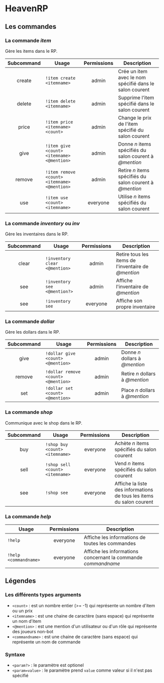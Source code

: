 # HeavenRP

## Les commandes

### La commande *item*

Gère les items dans le RP.

| Subcommand | Usage                                        | Permissions | Description                                              |
|:----------:|----------------------------------------------|:-----------:|----------------------------------------------------------|
| create     | `!item create <itemname>`                    | admin       | Crée un item avec le nom spécifié dans le salon courent  |
| delete     | `!item delete <itemname>`                    | admin       | Supprime l'item spécifié dans le salon courent           |
| price      | `!item price <itemname> <count>`             | admin       | Change le prix de l'item spécifié du salon courent       |
| give       | `!item give <count> <itemname> <@mention>`   | admin       | Donne *n* items spécifiés du salon courent à *@mention*  |
| remove     | `!item remove <count> <itemname> <@mention>` | admin       | Retire *n* items spécifiés du salon courent à *@mention* |
| use        | `!item use <count> <itemname>`               | everyone    | Utilise *n* items spécifiés du salon courent             |

### La commande *inventory* ou *inv*

Gère les inventaires dans le RP.

| Subcommand | Usage                         | Permissions | Description                                         |
|:----------:|-------------------------------|:-----------:|-----------------------------------------------------|
| clear      | `!inventory clear <@mention>` | admin       | Retire tous les items de l'inventaire de *@mention* |
| see        | `!inventory see <@mention?>`  | admin       | Affiche l'inventaire de *@mention*                  |
| see        | `!inventory see`              | everyone    | Affiche son propre inventaire                       |

### La commande *dollar*

Gère les dollars dans le RP.

| Subcommand | Usage                               | Permissions | Description                     |
|:----------:|-------------------------------------|:-----------:|---------------------------------|
| give       | `!dollar give <count> <@mention>`   | admin       | Donne *n* dollars à *@mention*  |
| remove     | `!dollar remove <count> <@mention>` | admin       | Retire *n* dollars à *@mention* |
| set        | `!dollar set <count> <@mention>`    | admin       | Place *n* dollars à *@mention*  |

### La commande *shop*

Communique avec le shop dans le RP.

| Subcommand | Usage                                | Permissions | Description                                                          |
|:----------:|--------------------------------------|:-----------:|----------------------------------------------------------------------|
| buy        | `!shop buy <count> <itemname>`       | everyone    | Achète *n* items spécifiés du salon courent                          |
| sell       | `!shop sell <count> <itemname>`      | everyone    | Vend *n* items spécifiés du salon courent                            |
| see        | `!shop see`                          | everyone    | Affiche la liste des informations de tous les items du salon courent |

### La commande *help*

| Usage                  | Permissions | Description                                                   |
|------------------------|:-----------:|---------------------------------------------------------------|
| `!help`                | everyone    | Affiche les informations de toutes les commandes              |
| `!help <commandname>`  | everyone    | Affiche les informations concernant la commande *commandname* |

## Légendes

### Les différents types arguments

- `<count>` : est un nombre entier (>= -1) qui représente un nombre d'item ou un prix
- `<itemname>` : est une chaine de caractère (sans espace) qui représente un nom d'item
- `<@mention>` : est une mention d'un utilisateur ou d'un rôle qui représente des joueurs non-bot
- `<commandname>` : est une chaine de caractère (sans espace) qui représente un nom de commande

### Syntaxe
- `<param?>` : le paramètre est optionel
- `<param=value>` : le paramètre prend `value` comme valeur si il n'est pas spécifié
